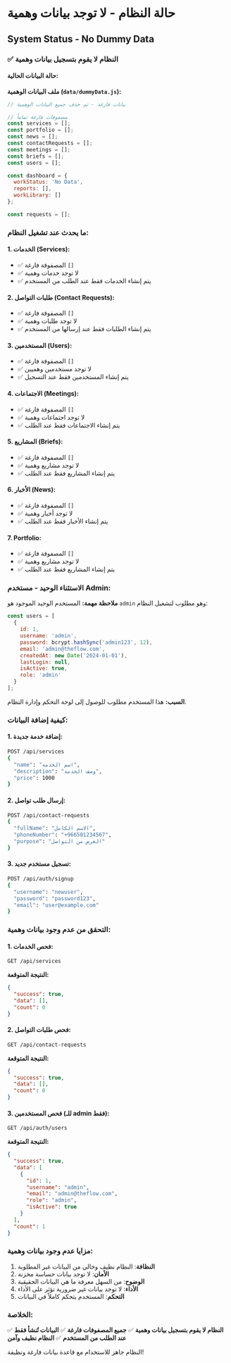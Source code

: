 # حالة النظام - لا توجد بيانات وهمية
## System Status - No Dummy Data

### ✅ النظام لا يقوم بتسجيل بيانات وهمية

#### حالة البيانات الحالية:

**ملف البيانات الوهمية (`data/dummyData.js`):**
```javascript
// بيانات فارغة - تم حذف جميع البيانات الوهمية

// مصفوفات فارغة تماماً
const services = [];
const portfolio = [];
const news = [];
const contactRequests = [];
const meetings = [];
const briefs = [];
const users = [];

const dashboard = {
  workStatus: 'No Data',
  reports: [],
  workLibrary: []
};

const requests = [];
```

### ما يحدث عند تشغيل النظام:

#### 1. الخدمات (Services):
- ✅ المصفوفة فارغة `[]`
- ✅ لا توجد خدمات وهمية
- ✅ يتم إنشاء الخدمات فقط عند الطلب من المستخدم

#### 2. طلبات التواصل (Contact Requests):
- ✅ المصفوفة فارغة `[]`
- ✅ لا توجد طلبات وهمية
- ✅ يتم إنشاء الطلبات فقط عند إرسالها من المستخدم

#### 3. المستخدمين (Users):
- ✅ المصفوفة فارغة `[]`
- ✅ لا توجد مستخدمين وهميين
- ✅ يتم إنشاء المستخدمين فقط عند التسجيل

#### 4. الاجتماعات (Meetings):
- ✅ المصفوفة فارغة `[]`
- ✅ لا توجد اجتماعات وهمية
- ✅ يتم إنشاء الاجتماعات فقط عند الطلب

#### 5. المشاريع (Briefs):
- ✅ المصفوفة فارغة `[]`
- ✅ لا توجد مشاريع وهمية
- ✅ يتم إنشاء المشاريع فقط عند الطلب

#### 6. الأخبار (News):
- ✅ المصفوفة فارغة `[]`
- ✅ لا توجد أخبار وهمية
- ✅ يتم إنشاء الأخبار فقط عند الطلب

#### 7. Portfolio:
- ✅ المصفوفة فارغة `[]`
- ✅ لا توجد مشاريع وهمية
- ✅ يتم إنشاء المشاريع فقط عند الطلب

### الاستثناء الوحيد - مستخدم Admin:

**ملاحظة مهمة:** المستخدم الوحيد الموجود هو `admin` وهو مطلوب لتشغيل النظام:

```javascript
const users = [
  {
    id: 1,
    username: 'admin',
    password: bcrypt.hashSync('admin123', 12),
    email: 'admin@theflow.com',
    createdAt: new Date('2024-01-01'),
    lastLogin: null,
    isActive: true,
    role: 'admin'
  }
];
```

**السبب:** هذا المستخدم مطلوب للوصول إلى لوحة التحكم وإدارة النظام.

### كيفية إضافة البيانات:

#### 1. إضافة خدمة جديدة:
```bash
POST /api/services
{
  "name": "اسم الخدمة",
  "description": "وصف الخدمة",
  "price": 1000
}
```

#### 2. إرسال طلب تواصل:
```bash
POST /api/contact-requests
{
  "fullName": "الاسم الكامل",
  "phoneNumber": "+966501234567",
  "purpose": "الغرض من التواصل"
}
```

#### 3. تسجيل مستخدم جديد:
```bash
POST /api/auth/signup
{
  "username": "newuser",
  "password": "password123",
  "email": "user@example.com"
}
```

### التحقق من عدم وجود بيانات وهمية:

#### 1. فحص الخدمات:
```bash
GET /api/services
```
**النتيجة المتوقعة:**
```json
{
  "success": true,
  "data": [],
  "count": 0
}
```

#### 2. فحص طلبات التواصل:
```bash
GET /api/contact-requests
```
**النتيجة المتوقعة:**
```json
{
  "success": true,
  "data": [],
  "count": 0
}
```

#### 3. فحص المستخدمين (للـ admin فقط):
```bash
GET /api/auth/users
```
**النتيجة المتوقعة:**
```json
{
  "success": true,
  "data": [
    {
      "id": 1,
      "username": "admin",
      "email": "admin@theflow.com",
      "role": "admin",
      "isActive": true
    }
  ],
  "count": 1
}
```

### مزايا عدم وجود بيانات وهمية:

1. **النظافة**: النظام نظيف وخالي من البيانات غير المطلوبة
2. **الأمان**: لا توجد بيانات حساسة مخزنة
3. **الوضوح**: من السهل معرفة ما هي البيانات الحقيقية
4. **الأداء**: لا توجد بيانات غير ضرورية تؤثر على الأداء
5. **التحكم**: المستخدم يتحكم كاملاً في البيانات

### الخلاصة:

✅ **النظام لا يقوم بتسجيل بيانات وهمية**
✅ **جميع المصفوفات فارغة**
✅ **البيانات تُنشأ فقط عند الطلب من المستخدم**
✅ **النظام نظيف وآمن**

النظام جاهز للاستخدام مع قاعدة بيانات فارغة ونظيفة! 